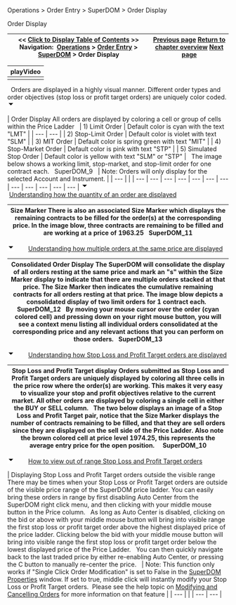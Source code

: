 ﻿
Operations > Order Entry > SuperDOM > Order Display

Order Display

| << [Click to Display Table of Contents](order_display.md) >> **Navigation:**     [Operations](operations.md) > [Order Entry](order_entry.md) > [SuperDOM](superdom.md) > Order Display | [Previous page](static_vs_dynamic_price_ladder.md) [Return to chapter overview](superdom.md) [Next page](submitting_orders_superdom.md) |
| --- | --- |

| playVideo |
| --- |
|  |
 
Orders are displayed in a highly visual manner. Different order types and order objectives (stop loss or profit target orders) are uniquely color coded.
![tog_minus](tog_minus.gif)

| Order Display All orders are displayed by coloring a cell or group of cells within the Price Ladder     | 1) Limit Order | Default color is cyan with the text "LMT" | | --- | --- | | 2) Stop-Limit Order | Default color is violet with text "SLM" | | 3) MIT Order | Default color is spring green with text "MIT" | | 4) Stop-Market Order | Default color is pink with text "STP" | | 5) Simulated Stop Order | Default color is yellow with text "SLM" or "STP" |      The image below shows a working limit, stop-market, and stop-limit order for one contract each.   SuperDOM_9     | Note: Orders will only display for the selected Account and Instrument. | | --- | |
| --- | --- | --- | --- | --- | --- | --- | --- | --- | --- | --- | --- |
![tog_minus](tog_minus.gif)        [Understanding how the quantity of an order are displayed](javascript:HMToggle('toggle','UnderstandingHowTheQuantityOfAnOrderAreDisplayed','UnderstandingHowTheQuantityOfAnOrderAreDisplayed_ICON'))

| Size Marker There is also an associated Size Marker which displays the remaining contracts to be filled for the order(s) at the corresponding price. In the image blow, three contracts are remaining to be filled and are working at a price of 1963.25   SuperDOM_11 |
| --- |
![tog_minus](tog_minus.gif)        [Understanding how multiple orders at the same price are displayed](javascript:HMToggle('toggle','UnderstandingHowMultipleOrdersAtTheSamePriceAreDisplayed','UnderstandingHowMultipleOrdersAtTheSamePriceAreDisplayed_ICON'))

| Consolidated Order Display The SuperDOM will consolidate the display of all orders resting at the same price and mark an "s" within the Size Marker display to indicate that there are multiple orders stacked at that price. The Size Marker then indicates the cumulative remaining contracts for all orders resting at that price. The image blow depicts a consolidated display of two limit orders for 1 contract each.   SuperDOM_12   By moving your mouse cursor over the order (cyan colored cell) and pressing down on your right mouse button, you will see a context menu listing all individual orders consolidated at the corresponding price and any relevant actions that you can perform on those orders.   SuperDOM_13 |
| --- |
![tog_minus](tog_minus.gif)        [Understanding how Stop Loss and Profit Target orders are displayed](javascript:HMToggle('toggle','UnderstandingHowStopLossAndProfitTargetOrdersAreDisplayed','UnderstandingHowStopLossAndProfitTargetOrdersAreDisplayed_ICON'))

| Stop Loss and Profit Target display Orders submitted as Stop Loss and Profit Target orders are uniquely displayed by coloring all three cells in the price row where the order(s) are working. This makes it very easy to visualize your stop and profit objectives relative to the current market. All other orders are displayed by coloring a single cell in either the BUY or SELL column.   The two below displays an image of a Stop Loss and Profit Target pair, notice that the Size Marker displays the number of contracts remaining to be filled, and that they are sell orders since they are displayed on the sell side of the Price Ladder. Also note the brown colored cell at price level 1974.25, this represents the average entry price for the open position.     SuperDOM_10 |
| --- |
![tog_minus](tog_minus.gif)        [How to view out of range Stop Loss and Profit Target orders](javascript:HMToggle('toggle','HowToViewOutOfRangeStopLossAndProfitTargetOrders','HowToViewOutOfRangeStopLossAndProfitTargetOrders_ICON'))

| Displaying Stop Loss and Profit Target orders outside the visible range There may be times when your Stop Loss or Profit Target orders are outside of the visible price range of the SuperDOM price ladder. You can easily bring these orders in range by first disabling Auto Center from the SuperDOM right click menu, and then clicking with your middle mouse button in the Price column.   As long as Auto Center is disabled, clicking on the bid or above with your middle mouse button will bring into visible range the first stop loss or profit target order above the highest displayed price of the price ladder. Clicking below the bid with your middle mouse button will bring into visible range the first stop loss or profit target order below the lowest displayed price of the Price Ladder.   You can then quickly navigate back to the last traded price by either re-enabling Auto Center, or pressing the C button to manually re-center the price.     | Note: This function only works if "Single Click Order Modification" is set to False in the [SuperDOM Properties](properties_superdom.md) window. If set to true, middle click will instantly modify your Stop Loss or Profit Target orders.  Please see the help topic on [Modifying and Cancelling Orders](modifying_and_cancelling_orders_superdom.md) for more information on that feature | | --- | |
| --- | --- |

